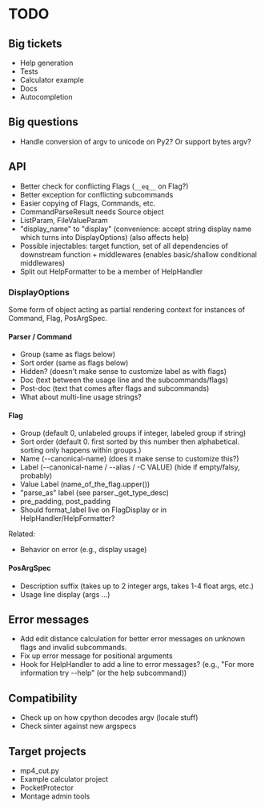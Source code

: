 # TODO

## Big tickets

* Help generation
* Tests
* Calculator example
* Docs
* Autocompletion

## Big questions

* Handle conversion of argv to unicode on Py2? Or support bytes argv?

## API

* Better check for conflicting Flags (`__eq__` on Flag?)
* Better exception for conflicting subcommands
* Easier copying of Flags, Commands, etc.
* CommandParseResult needs Source object
* ListParam, FileValueParam
* "display_name" to "display" (convenience: accept string display name
  which turns into DisplayOptions) (also affects help)
* Possible injectables: target function, set of all dependencies of
  downstream function + middlewares (enables basic/shallow conditional
  middlewares)
* Split out HelpFormatter to be a member of HelpHandler

### DisplayOptions

Some form of object acting as partial rendering context for instances
of Command, Flag, PosArgSpec.

#### Parser / Command

* Group (same as flags below)
* Sort order (same as flags below)
* Hidden? (doesn't make sense to customize label as with flags)
* Doc (text between the usage line and the subcommands/flags)
* Post-doc (text that comes after flags and subcommands)
* What about multi-line usage strings?

#### Flag

* Group (default 0, unlabeled groups if integer, labeled group if string)
* Sort order (default 0. first sorted by this number then
  alphabetical. sorting only happens within groups.)
* Name (--canonical-name) (does it make sense to customize this?)
* Label (--canonical-name / --alias / -C VALUE) (hide if empty/falsy, probably)
* Value Label (name_of_the_flag.upper())
* "parse_as" label (see parser._get_type_desc)
* pre_padding, post_padding
* Should format_label live on FlagDisplay or in HelpHandler/HelpFormatter?

Related:

* Behavior on error (e.g., display usage)

#### PosArgSpec

* Description suffix (takes up to 2 integer args, takes 1-4 float args, etc.)
* Usage line display (args ...)

## Error messages

* Add edit distance calculation for better error messages on unknown
  flags and invalid subcommands.
* Fix up error message for positional arguments
* Hook for HelpHandler to add a line to error messages? (e.g., "For
  more information try --help" (or the help subcommand))

## Compatibility

* Check up on how cpython decodes argv (locale stuff)
* Check sinter against new argspecs

## Target projects

* mp4_cut.py
* Example calculator project
* PocketProtector
* Montage admin tools
